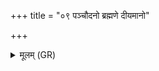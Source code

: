 +++
title = "०९ पञ्चौदनो ब्रह्मणे दीयमानो"

+++
<details><summary>मूलम् (GR)</summary>

पञ्चौदनो ब्रह्मणे दीयमानो  
ऽजो नाकम् आ क्रमतां तृतीयम् ।  
विचक्रमाणः सुकृतस्य लोके  
स ज्योतिषा तमो अप हन्ति दूरम् ॥
</details>